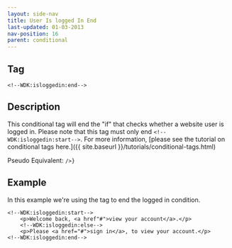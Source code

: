 ```yaml
---
layout: side-nav
title: User Is logged In End
last-updated: 01-03-2013
nav-position: 16
parent: conditional
---
```



## Tag

`<!--WDK:isloggedin:end-->`

## Description

This conditional tag will end the "if" that checks whether a website user is logged in.
Please note that this tag must only end `<!--WDK:isloggedin:start-->`.
For more information, [please see the tutorial on conditional tags here.]({{ site.baseurl }}/tutorials/conditional-tags.html)

Pseudo Equivalent:
`/>}`

## Example
In this example we're using the tag to end the logged in condition.

~~~
<!--WDK:isloggedin:start-->
	<p>Welcome back, <a href"#">view your account</a>.</p>
	<!--WDK:isloggedin:else-->
	<p>Please <a href="#">sign in</a>, to view your account.</p>
<!--WDK:isloggedin:end-->
~~~